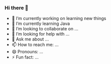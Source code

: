 ### Hi there 👋


- 🔭 I’m currently working on learning new things
- 🌱 I’m currently learning Java
- 👯 I’m looking to collaborate on ...
- 🤔 I’m looking for help with ...
- 💬 Ask me about ...
- 📫 How to reach me: ...
- 😄 Pronouns: ...
- ⚡ Fun fact: ...
<!--
**prateekhaldkar/prateekhaldkar** is a ✨ _special_ ✨ repository because its `README.md` (this file) appears on your GitHub profile.

Here are some ideas to get you started:


-->
